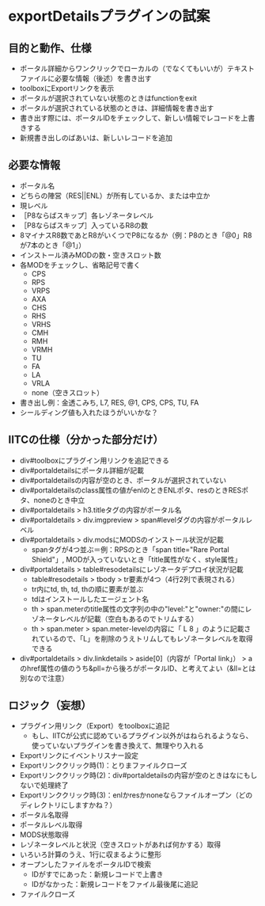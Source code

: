 # exportDetailsプラグインの試案

## 目的と動作、仕様
- ポータル詳細からワンクリックでローカルの（でなくてもいいが）テキストファイルに必要な情報（後述）を書き出す
- toolboxにExportリンクを表示
- ポータルが選択されていない状態のときはfunctionをexit
- ポータルが選択されている状態のときは、詳細情報を書き出す
- 書き出す際には、ポータルIDをチェックして、新しい情報でレコードを上書きする
- 新規書き出しのばあいは、新しいレコードを追加

## 必要な情報
- ポータル名
- どちらの陣営（RES||ENL）が所有しているか、または中立か
- 現レベル
- ［P8ならばスキップ］各レゾネータレベル
- ［P8ならばスキップ］入っているR8の数
- 8マイナスR8数であとR8がいくつでP8になるか（例：P8のとき「@0」R8が7本のとき「@1」）
- インストール済みMODの数・空きスロット数
- 各MODをチェックし、省略記号で書く
    - CPS
    - RPS
    - VRPS
    - AXA
    - CHS
    - RHS
    - VRHS
    - CMH
    - RMH
    - VRMH
    - TU
    - FA
    - LA
    - VRLA
    - none（空きスロット）
- 書き出し例：金透こみち, L7, RES, @1, CPS, CPS, TU, FA
- シールディング値も入れたほうがいいかな？

## IITCの仕様（分かった部分だけ）
- div#toolboxにプラグイン用リンクを追記できる
- div#portaldetailsにポータル詳細が記載
- div#portaldetailsの内容が空のとき、ポータルが選択されていない
- div#portaldetailsのclass属性の値がenlのときENLポタ、resのときRESポタ、noneのとき中立
- div#portaldetails > h3.titleタグの内容がポータル名
- div#portaldetails > div.imgpreview > span#levelダグの内容がポータルレベル
- div#portaldetails > div.modsにMODSのインストール状況が記載
    - spanタグが4つ並ぶ＝例：RPSのとき「span title="Rare Portal Shield"」, MODが入っていないとき「title属性がなく、style属性」
- div#portaldetails > table#resodetailsにレゾネータデプロイ状況が記載
    - table#resodetails > tbody > tr要素が4つ（4行2列で表現される）
    - tr内にtd, th, td, thの順に要素が並ぶ
    - tdはインストールしたエージェント名
    - th > span.meterのtitle属性の文字列の中の"level:"と"owner:"の間にレゾネータレベルが記載（空白もあるのでトリムする）
    - th > span.meter > span.meter-levelの内容に「 L 8 」のように記載されているので、「L」を削除のうえトリムしてもレゾネータレベルを取得できる
- div#portaldetails > div.linkdetails > aside[0]（内容が「Portal link」） > aのhref属性の値のうち&pll=から後ろがポータルID、と考えてよい（&ll=とは別なので注意）

## ロジック（妄想）
- プラグイン用リンク（Export）をtoolboxに追記
    - もし、IITCが公式に認めているプラグイン以外がはねられるようなら、使っていないプラグインを書き換えて、無理やり入れる
- Exportリンクにイベントリスナー設定
- Exportリンククリック時(1)：とりまファイルクローズ
- Exportリンククリック時(2)：div#portaldetailsの内容が空のときはなにもしないで処理終了
- Exportリンククリック時(3)：enlかresかnoneならファイルオープン（どのディレクトリにしますかね？）
- ポータル名取得
- ポータルレベル取得
- MODS状態取得
- レゾネータレベルと状況（空きスロットがあれば何かする）取得
- いろいろ計算のうえ、1行に収まるように整形
- オープンしたファイルをポータルIDで検索
    - IDがすでにあった：新規レコードで上書き
    - IDがなかった：新規レコードをファイル最後尾に追記
- ファイルクローズ

